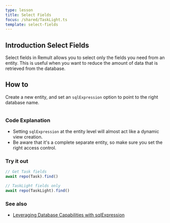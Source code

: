 ```yaml
---
type: lesson
title: Select Fields
focus: /shared/TaskLight.ts
template: select-fields
---
```


## Introduction Select Fields

Select fields in Remult allows you to select only the fields you need from an entity. This is useful when you want to reduce the amount of data that is retrieved from the database.

## How to

Create a new entity, and set an `sqlExpression` option to point to the right database name.

```file:/shared/TaskLight.ts title="shared/TaskLight.ts"

```

### Code Explanation

- Setting `sqlExpression` at the entity level will almost act like a dynamic view creation.
- Be aware that it's a complete separate entity, so make sure you set the right access control.

### Try it out

```ts
// Get Task fields
await repo(Task).find()

// TaskLight fields only
await repo(TaskLight).find()
```

### See also

- [Leveraging Database Capabilities with sqlExpression](https://remult.dev/docs/ref_entity#sqlexpression)
